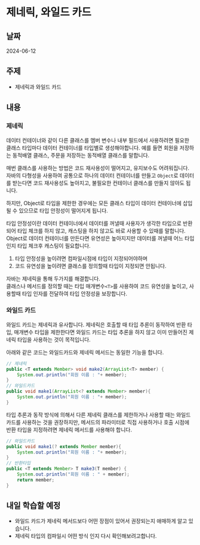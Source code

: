 # 제네릭, 와일드 카드

## 날짜
2024-06-12

## 주제
+ 제네릭과 와일드 카드

## 내용    
   
### 제네릭
데이터 컨테이너와 같이 다른 클래스를 멤버 변수나 내부 필드에서 사용하려면 
필요한 클래스 타입마다 데이터 컨테이너를 타입별로 생성해야합니다. 
예를 들면 회원을 저장하는 동적배열 클래스, 주문을 저장하는 동적배열 클래스를 말합니다.  
  
매번 클래스를 사용하는 방법은 코드 재사용성이 떨어지고, 유지보수도 어려워집니다.  
자바의 다형성을 사용하여 공통으로 하나의 데이터 컨테이너를 만들고 `Object`로 데이터를 받는다면 
코드 재사용성도 높아지고, 불필요한 컨테이너 클래스를 만들지 않아도 됩니다.  
  
하지만, Object로 타입을 제한한 경우에는 모든 클래스 타입이 데이터 컨테이너에 삽입될 수 있으므로 
타입 안정성이 떨어지게 됩니다.  
  
타입 안정성이란 데이터 컨테이너에서 데이터를 꺼낼때 사용자가 생각한 타입으로 반환되어 
타입 체크를 하지 않고, 캐스팅을 하지 않고도 바로 사용할 수 있때를 말합니다. 
Object로 데이터 컨테이너를 만든다면 유연성은 높아지지만 데이터를 꺼낼때 어느 타입인지 타입 체크후 캐스팅이 필요합니다.  
  
1. 타입 안정성을 높이려면 컴파일시점에 타입이 지정되어야하며
2. 코드 유연성을 높이려면 클래스를 정의할때 타입이 지정되면 안됩니다.  
  
자바는 제네릭을 통해 두가지를 해결합니다.  
클래스나 메서드를 정의할 때는 타입 매개변수`<T>`를 사용하여 코드 유연성을 높이고, 
사용할때 타입 인자를 전달하여 타입 안정성을 보장합니다.   
  
### 와일드 카드  
와일드 카드는 제네릭과 유사합니다. 
제네릭은 호출할 때 타입 추론이 동작하여 반환 타입, 매개변수 타입을 제한한다면 와일드 카드는 타입 추론을 하지 않고 
이미 만들어진 제네릭 타입을 사용하는 것이 목적입니다.  
  
아래와 같은 코드는 와일드카드와 제네릭 메서드는 동일한 기능을 합니다.  
```Java  
// 제네릭
public <T extends Member> void make2(ArrayList<T> member) {
    System.out.println("회원 이름 : "+ member);
}
// 와일드카드
public void make1(ArrayList<? extends Member> member){
    System.out.println("회원 이름 : "+ member);
}
```  
타입 추론과 동작 방식에 의해서 다른 제네릭 클래스를 제한하거나 사용할 때는 와일드 카드를 사용하는 것을 권장하지만, 메서드의 파라미터로 직접 사용하거나 호출 시점에 반환 타입을 지정하려면 제네릭 메서드를 사용해야 합니다.
```Java
// 와일드카드
public void make1(? extends Member member){
    System.out.println("회원 이름 : "+ member);
}
// 반환타입
public <T extends Member> T make3(T member) {
    System.out.println("회원 이름 : " + member);
    return member;
}
```  
  
## 내일 학습할 예정
+ 와일드 카드가 제네릭 메서드보다 어떤 장점이 있어서 권장되는지 애매하게 알고 있습니다.
+ 제네릭 타입의 컴파일시 어떤 방식 인지 다시 확인해보려고합니다.
 
